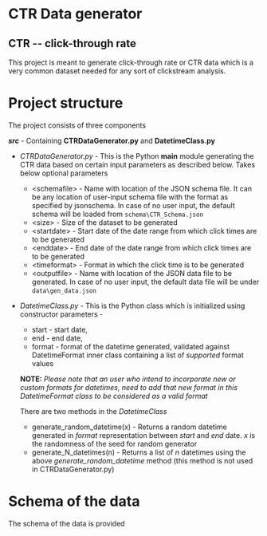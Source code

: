# CTR Data generator 
## CTR -- click-through rate

This project is meant to generate click-through rate or CTR data which is a very common dataset needed for any sort of clickstream analysis. 

# Project structure
The project consists of three components  

***src*** - Containing **CTRDataGenerator.py** and **DatetimeClass.py**  

*  *CTRDataGenerator.py* - This is the Python **main** module generating the CTR data based on certain input parameters as described below. Takes below optional parameters  

    * &lt;schemafile&gt; - Name with location of the JSON schema file. It can be any location of user-input schema file with the format as specified by jsonschema. In case of no user input, the default schema will be loaded from `schema\CTR_Schema.json`  
    * &lt;size&gt;       - Size of the dataset to be generated  
    * &lt;startdate&gt;  - Start date of the date range from which click times are to be generated  
    * &lt;enddate&gt;    - End date of the date range from which click times are to be generated  
    * &lt;timeformat&gt; - Format in which the click time is to be generated  
    * &lt;outputfile&gt; - Name with location of the JSON data file to be generated. In case of no user input, the default data file will be under `data\gen_data.json`   

*  *DatetimeClass.py* - This is the Python class which is initialized using constructor parameters -  
    * start  - start date,
    * end    - end date, 
    * format - format of the datetime generated, validated against DatetimeFormat inner class containing a list of *supported* format values  

    **NOTE:** *Please note that an user who intend to incorporate new or custom formats for datetimes, need to add that new format in this DatetimeFormat class to be considered as a valid format*  

    There are two methods in the *DatetimeClass*

     * generate_random_datetime(x) - Returns a random datetime generated in *format* representation between *start* and *end* date. *x* is the randomness of the seed for random generator   
     * generate_N_datetimes(n)     - Returns a list of *n* datetimes using the above *generate_random_datetime* method (this method is not used in CTRDataGenerator.py)
    





# Schema of the data
The schema of the data is provided 

